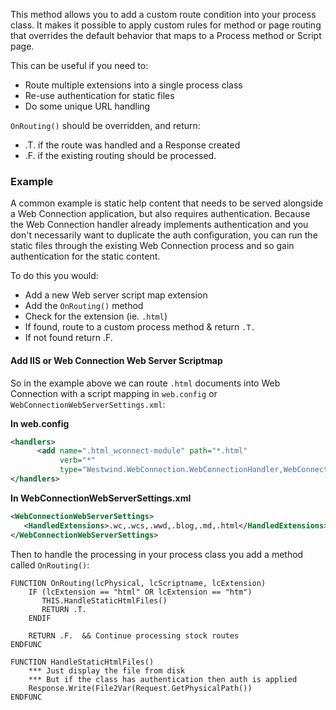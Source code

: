 ﻿This method allows you to add a custom route condition into your process class. It makes it possible to apply custom rules for method or page routing that overrides the default behavior that maps to a Process method or Script page.

This can be useful if you need to:

* Route multiple extensions into a single process class
* Re-use authentication for static files
* Do some unique URL handling

`OnRouting()` should be overridden, and return:

* .T. if the route was handled and a Response created
* .F. if the existing routing should be processed.

### Example
A common example is static help content that needs to be served alongside a Web Connection application, but also requires authentication. Because the Web Connection handler already implements authentication and you don't necessarily want to duplicate the auth configuration, you can run the static files through the existing Web Connection process and so gain authentication for the static content.

To do this you would:

* Add a new Web server script map extension
* Add the `OnRouting()` method
* Check for the extension (ie. `.html`)
* If found, route to a custom process method & return `.T.`
* If not found return .F.


#### Add IIS or Web Connection Web Server Scriptmap
So in the example above we can route `.html` documents into Web Connection with a script mapping in `web.config` or `WebConnectionWebServerSettings.xml`:

**In web.config**

```xml
<handlers>
      <add name=".html_wconnect-module" path="*.html" 
           verb="*" 
           type="Westwind.WebConnection.WebConnectionHandler,WebConnectionModule" />
</handlers>           
```

**In WebConnectionWebServerSettings.xml**

```xml
<WebConnectionWebServerSettings>
   <HandledExtensions>.wc,.wcs,.wwd,.blog,.md,.html</HandledExtensions>
</WebConnectionWebServerSettings>
```

Then to handle the processing in your process class you add a method called `OnRouting()`:

```foxpro
FUNCTION OnRouting(lcPhysical, lcScriptname, lcExtension)
    IF (lcExtension == "html" OR lcExtension == "htm")
       THIS.HandleStaticHtmlFiles()
       RETURN .T.
    ENDIF
    
    RETURN .F.  && Continue processing stock routes
ENDFUNC

FUNCTION HandleStaticHtmlFiles()
    *** Just display the file from disk
    *** But if the class has authentication then auth is applied
    Response.Write(File2Var(Request.GetPhysicalPath())
ENDFUNC
```